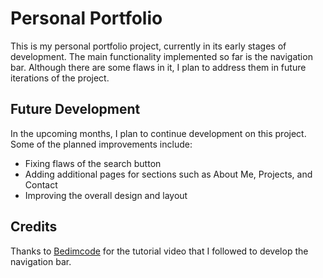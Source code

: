 # Personal Portfolio

This is my personal portfolio project, currently in its early stages of development. The main functionality implemented so far is the navigation bar. Although there are some flaws in it, I plan to address them in future iterations of the project.


## Future Development

In the upcoming months, I plan to continue development on this project. Some of the planned improvements include:

- Fixing flaws of the search button
- Adding additional pages for sections such as About Me, Projects, and Contact
- Improving the overall design and layout

## Credits

Thanks to [Bedimcode](https://youtu.be/kviVE1t06Rg?si=G9l0ZKsVYZQvNBtX) for the tutorial video that I followed to develop the navigation bar.
